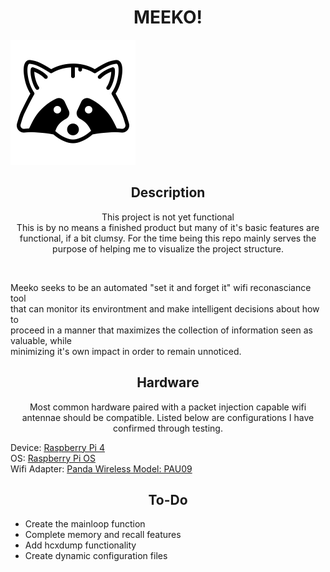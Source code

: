 <h1 align='center'>MEEKO!</h1>

![logo](https://raw.githubusercontent.com/ValentineTheMystic/Meeko/main/2505432-200.png)

<h2 align='center'>Description</h2>

<p align='center'>This project is not yet functional<br />
This is by no means a finished product but many of
it's basic features are functional, if a bit clumsy.
For the time being this repo mainly serves the purpose
of helping me to visualize the project structure.</p><br />

<p> Meeko seeks to be an automated "set it and forget it" wifi reconasciance tool<br />
that can monitor its environtment and make intelligent decisions about how to<br />
proceed in a manner that maximizes the collection of information seen as valuable, while<br />
minimizing it's own impact in order to remain unnoticed.</p>


<h2 align='center'>Hardware</h2>
<p align="center">Most common hardware paired with a packet injection
capable wifi antennae should be compatible. Listed below are configurations
I have confirmed through testing.</p>

Device: [Raspberry Pi 4](https://www.raspberrypi.com/products/raspberry-pi-4-model-b/)<br />
OS: [Raspberry Pi OS](https://www.raspberrypi.com/software/)<br />
Wifi Adapter: [Panda Wireless Model: PAU09](http://www.pandawireless.com/pandaN600ant.htm)<br />

<h2 align='center'>To-Do</h2>
<ul>
  <li>Create the mainloop function
  <li>Complete memory and recall features
  <li>Add hcxdump functionality
  <li>Create dynamic configuration files
</ul> 
